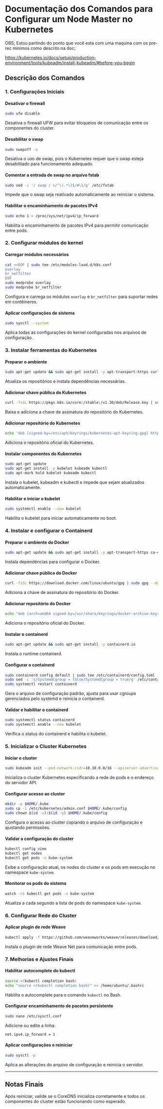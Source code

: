 # Documentação dos Comandos para Configurar um Node Master no Kubernetes

OBS; Estou partindo do ponto que você esta com uma maquina com os pre-rec minimos como descrito na doc;

https://kubernetes.io/docs/setup/production-environment/tools/kubeadm/install-kubeadm/#before-you-begin

## Descrição dos Comandos

### 1. Configurações Iniciais

#### **Desativar o firewall**
```bash
sudo ufw disable
```
Desativa o firewall UFW para evitar bloqueios de comunicação entre os componentes do cluster.

#### **Desabilitar o swap**
```bash
sudo swapoff -a
```
Desativa o uso de swap, pois o Kubernetes requer que o swap esteja desabilitado para funcionamento adequado.

#### **Comentar a entrada de swap no arquivo fstab**
```bash
sudo sed -i '/ swap / s/^\(.*\)$/#\1/g' /etc/fstab
```
Impede que o swap seja reativado automaticamente ao reiniciar o sistema.

#### **Habilitar o encaminhamento de pacotes IPv4**
```bash
sudo echo 1 > /proc/sys/net/ipv4/ip_forward
```
Habilita o encaminhamento de pacotes IPv4 para permitir comunicação entre pods.

### 2. Configurar módulos do kernel

#### **Carregar módulos necessários**
```bash
cat <<EOF | sudo tee /etc/modules-load.d/k8s.conf
overlay
br_netfilter
EOF
sudo modprobe overlay
sudo modprobe br_netfilter
```
Configura e carrega os módulos `overlay` e `br_netfilter` para suportar redes em contêineres.

#### **Aplicar configurações de sistema**
```bash
sudo sysctl --system
```
Aplica todas as configurações do kernel configuradas nos arquivos de configuração.

### 3. Instalar ferramentas do Kubernetes

#### **Preparar o ambiente**
```bash
sudo apt-get update && sudo apt-get install -y apt-transport-https curl
```
Atualiza os repositórios e instala dependências necessárias.

#### **Adicionar chave pública do Kubernetes**
```bash
curl -fsSL https://pkgs.k8s.io/core:/stable:/v1.30/deb/Release.key | sudo gpg --dearmor -o /etc/apt/keyrings/kubernetes-apt-keyring.gpg
```
Baixa e adiciona a chave de assinatura do repositório do Kubernetes.

#### **Adicionar repositório do Kubernetes**
```bash
echo 'deb [signed-by=/etc/apt/keyrings/kubernetes-apt-keyring.gpg] https://pkgs.k8s.io/core:/stable:/v1.30/deb/ /' | sudo tee /etc/apt/sources.list.d/kubernetes.list
```
Adiciona o repositório oficial do Kubernetes.

#### **Instalar componentes do Kubernetes**
```bash
sudo apt-get update
sudo apt-get install -y kubelet kubeadm kubectl
sudo apt-mark hold kubelet kubeadm kubectl
```
Instala o kubelet, kubeadm e kubectl e impede que sejam atualizados automaticamente.

#### **Habilitar e iniciar o kubelet**
```bash
sudo systemctl enable --now kubelet
```
Habilita o kubelet para iniciar automaticamente no boot.

### 4. Instalar e configurar o Containerd

#### **Preparar o ambiente do Docker**
```bash
sudo apt-get update && sudo apt-get install -y apt-transport-https ca-certificates curl gnupg lsb-release
```
Instala dependências para configurar o Docker.

#### **Adicionar chave pública do Docker**
```bash
curl -fsSL https://download.docker.com/linux/ubuntu/gpg | sudo gpg --dearmor -o /usr/share/keyrings/docker-archive-keyring.gpg
```
Adiciona a chave de assinatura do repositório do Docker.

#### **Adicionar repositório do Docker**
```bash
echo "deb [arch=amd64 signed-by=/usr/share/keyrings/docker-archive-keyring.gpg] https://download.docker.com/linux/ubuntu $(lsb_release -cs) stable" | sudo tee /etc/apt/sources.list.d/docker.list > /dev/null
```
Adiciona o repositório oficial do Docker.

#### **Instalar o containerd**
```bash
sudo apt-get update && sudo apt-get install -y containerd.io
```
Instala o runtime containerd.

#### **Configurar o containerd**
```bash
sudo containerd config default | sudo tee /etc/containerd/config.toml
sudo sed -i 's/SystemdCgroup = false/SystemdCgroup = true/g' /etc/containerd/config.toml
sudo systemctl restart containerd
```
Gera o arquivo de configuração padrão, ajusta para usar cgroups gerenciados pelo systemd e reinicia o containerd.

#### **Validar e habilitar o containerd**
```bash
sudo systemctl status containerd
sudo systemctl enable --now kubelet
```
Verifica o status do containerd e habilita o kubelet.

### 5. Inicializar o Cluster Kubernetes

#### **Iniciar o cluster**
```bash
sudo kubeadm init --pod-network-cidr=10.10.0.0/16 --apiserver-advertise-address=192.168.0.28
```
Inicializa o cluster Kubernetes especificando a rede de pods e o endereço do servidor API.

#### **Configurar acesso ao cluster**
```bash
mkdir -p $HOME/.kube
sudo cp -i /etc/kubernetes/admin.conf $HOME/.kube/config
sudo chown $(id -u):$(id -g) $HOME/.kube/config
```
Configura o acesso ao cluster copiando o arquivo de configuração e ajustando permissões.

#### **Validar a configuração do cluster**
```bash
kubectl config view
kubectl get nodes
kubectl get pods -n kube-system
```
Exibe a configuração atual, os nodes do cluster e os pods em execução no namespace `kube-system`.

#### **Monitorar os pods do sistema**
```bash
watch -n1 kubectl get pods -n kube-system
```
Atualiza a cada segundo a lista de pods do namespace `kube-system`.

### 6. Configurar Rede do Cluster

#### **Aplicar plugin de rede Weave**
```bash
kubectl apply -f https://github.com/weaveworks/weave/releases/download/v2.8.1/weave-daemonset-k8s.yaml
```
Instala o plugin de rede Weave Net para comunicação entre pods.

### 7. Melhorias e Ajustes Finais

#### **Habilitar autocomplete do kubectl**
```bash
source <(kubectl completion bash)
echo "source <(kubectl completion bash)" >> /home/ubuntu/.bashrc
```
Habilita o autocomplete para o comando `kubectl` no Bash.

#### **Configurar encaminhamento de pacotes persistente**
```bash
sudo nano /etc/sysctl.conf
```
Adicione ou edite a linha:
```plaintext
net.ipv4.ip_forward = 1
```

#### **Aplicar configurações e reiniciar**
```bash
sudo sysctl -p
```
Aplica as alterações do arquivo de configuração e reinicia o servidor.

---

## Notas Finais
Após reiniciar, valide se o CoreDNS inicializa corretamente e todos os componentes do cluster estão funcionando como esperado.


